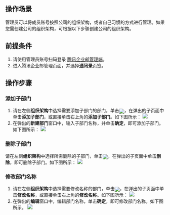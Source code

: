 ## 操作场景
管理员可以将成员账号按照公司的组织架构，或者自己习惯的方式进行管理。如果您需创建公司的组织架构，可根据以下步骤创建公司的组织架构。

## 前提条件
1. 请使用管理员账号扫码登录 [腾讯企业邮管理端](https://exmail.qq.com/login)。
2. 进入腾讯企业邮管理页面，并选择**通讯录**页签。

## 操作步骤

### 添加子部门
1. 请在左侧**组织架构**中选择需要添加子部门的部门，单击<span ><img src="https://main.qcloudimg.com/raw/f35d975aae6b2644f13e3874e2d9872e.png" style="margin-bottom:-5px;"/></span>，在弹出的子页面中单击**添加子部门**，或直接单击右上角的**添加子部门**。如下图所示：
![](https://main.qcloudimg.com/raw/f8386b21973ab8256557ecaa91d995af.png)
2. 在弹出的**新建部门**窗口中，输入子部门名称，并单击**确定**，即可添加子部门。如下图所示：
![](https://main.qcloudimg.com/raw/9235e9c3955138af70fbf58ef72fd874.png)

### 删除子部门
请在左侧**组织架构**中选择所需删除的子部门，单击<span ><img src="https://main.qcloudimg.com/raw/f35d975aae6b2644f13e3874e2d9872e.png" style="margin-bottom:-5px;"/></span>，在弹出的子页面中单击**删除**，即可删除子部门。如下图所示：
![](https://main.qcloudimg.com/raw/003fb1c6e9458c8163fd28847f3f5635.png)

### 修改部门名称
1. 请在左侧**组织架构**中选择需要修改名称的部门，单击<span ><img src="https://main.qcloudimg.com/raw/f35d975aae6b2644f13e3874e2d9872e.png" style="margin-bottom:-5px;"/></span>，在弹出的子页面中单击**修改名称**，或直接单击右上角的**修改名称**。如下图所示：
![](https://main.qcloudimg.com/raw/191994963c598a263e1c9016646c079c.png)
2. 在弹出的**编辑**窗口中，编辑部门名称，单击**确定**，即可修改部门名称。如下图所示。
![](https://main.qcloudimg.com/raw/dc9b30ce0d1de06cf0f0091b6ab95234.png)






